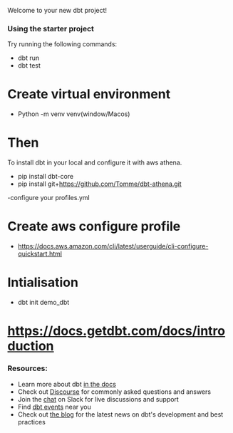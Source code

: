 Welcome to your new dbt project!

### Using the starter project

Try running the following commands:
- dbt run
- dbt test

# Create virtual environment
- Python -m venv venv(window/Macos)
# Then
To install dbt in your local and configure it with aws athena.
- pip install dbt-core
- pip install git+https://github.com/Tomme/dbt-athena.git

-configure your profiles.yml 
# Create aws configure profile 
- https://docs.aws.amazon.com/cli/latest/userguide/cli-configure-quickstart.html

# Intialisation
- dbt init demo_dbt

# https://docs.getdbt.com/docs/introduction

### Resources:
- Learn more about dbt [in the docs](https://docs.getdbt.com/docs/introduction)
- Check out [Discourse](https://discourse.getdbt.com/) for commonly asked questions and answers
- Join the [chat](https://community.getdbt.com/) on Slack for live discussions and support
- Find [dbt events](https://events.getdbt.com) near you
- Check out [the blog](https://blog.getdbt.com/) for the latest news on dbt's development and best practices
